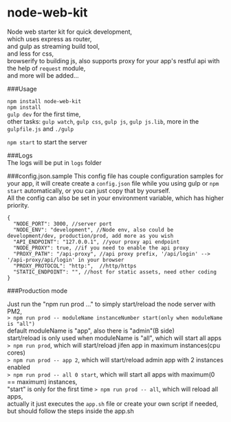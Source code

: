 # node-web-kit
Node web starter kit for quick development,   
which uses express as router,   
and gulp as streaming build tool,  
and less for css,  
browserify to building js,
also supports proxy for your app's restful api  with the help of `request` module,  
and more will be added...

###Usage

`npm install node-web-kit`  
`npm install`  
`gulp dev` for the first time,   
other tasks: `gulp watch`, `gulp css`, `gulp js`, `gulp js.lib`, more in the `gulpfile.js` and `./gulp`

`npm start` to start the server

###Logs  
The logs will be put in `logs` folder

###config.json.sample 
This config file has couple configuration samples for your app, 
it will create create a `config.json` file while you using gulp or `npm start` automatically,
or you can just copy that by yourself.  
All the config can also be set in your environment variable, which has higher priority.

```
{
  "NODE_PORT": 3000, //server port
  "NODE_ENV": "development", //Node env, also could be development/dev, production/prod, add more as you wish
  "API_ENDPOINT": "127.0.0.1", //your proxy api endpoint
  "NODE_PROXY": true, //if you need to enable the api proxy
  "PROXY_PATH": "/api-proxy", //api proxy prefix, '/api/login' --> '/api-proxy/api/login' in your browser
  "PROXY_PROTOCOL": "http:",  //http/https
  "STATIC_ENDPOINT": "", //host for static assets, need other coding
}

```
   
###Production mode

Just run the "npm run prod ..." to simply start/reload the node server with PM2,  
`> npm run prod -- moduleName instanceNumber start(only when moduleName is "all")`  
default moduleName is "app", also there is "admin"(B side)  
start/reload is only used when moduleName is "all", which will start all apps  
`> npm run prod`, which will start/reload jifen app in maximum instances(cpu cores)   
`> npm run prod -- app 2`, which will start/reload admin app with 2 instances enabled    
`> npm run prod -- all 0 start`, which will start all apps with maximum(0 == maximum) instances,  
 "start" is only for the first time
`> npm run prod -- all`, which will reload all apps,  
actually it just executes the `app.sh` file
or
create your own script if needed, but should follow the steps inside the app.sh